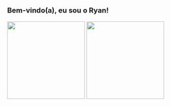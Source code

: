 ### Bem-vindo(a), eu sou o Ryan!
<div>
    <img height="180em" src="https://github-readme-stats.vercel.app/api?username=Ryan-Matheus13&show_icons=true&theme=dracula&include_all_commits=true&count_private=true"/>
    <img height="180em" src="https://github-readme-stats.vercel.app/api/top-langs/?username=Ryan-Matheus13&layout=compact&langs_count=7&theme=dracula"/>
</div>
